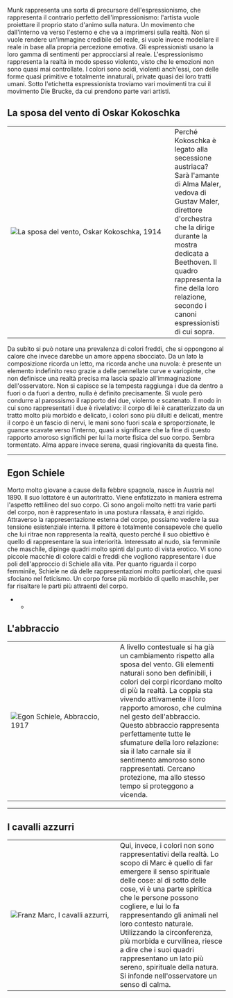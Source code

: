Munk rappresenta una sorta di precursore dell'espressionismo, che rappresenta il contrario perfetto dell'impressionismo: l'artista vuole proiettare il proprio stato d'animo sulla natura. Un movimento che dall'interno va verso l'esterno e che va a imprimersi sulla realtà. Non si vuole rendere un'immagine credibile del reale, si vuole invece modellare il reale in base alla propria percezione emotiva. Gli espressionisti usano la loro gamma di sentimenti per approcciarsi al reale. L'espressionismo rappresenta la realtà in modo spesso violento, visto che le emozioni non sono quasi mai controllate. I colori sono acidi, violenti anch'essi, con delle forme quasi primitive e totalmente innaturali, private quasi dei loro tratti umani. 
Sotto l'etichetta espressionista troviamo vari movimenti tra cui il movimento Die Brucke, da cui prendono parte vari artisti.

## La sposa del vento di Oskar Kokoschka

<table width=100%>
<tr>
	<td width=75%>  <img src="https://artslife.com/wp-content/uploads/2021/01/oskar-kokoschka-la-posa-del-vento.jpg">La sposa del vento, Oskar Kokoschka, 1914</td>
	<td width=50%>Perché Kokoschka è legato alla secessione austriaca? Sarà l'amante di Alma Maler, vedova di Gustav Maler, direttore d'orchestra che la dirige durante la mostra dedicata a Beethoven. Il quadro rappresenta la fine della loro relazione, secondo i canoni espressionisti di cui sopra. 

  </td>
</tr>
</table>

Da subito si può notare una prevalenza di colori freddi, che si oppongono al calore che invece darebbe un amore appena sbocciato. Da un lato la composizione ricorda un letto, ma ricorda anche una nuvola: è presente un elemento indefinito reso grazie a delle pennellate curve e variopinte, che non definisce una realtà precisa ma lascia spazio all'immaginazione dell'osservatore. Non si capisce se la tempesta raggiunga i due da dentro a fuori o da fuori a dentro, nulla è definito precisamente. Si vuole però condurre al parossismo il rapporto dei due, violento e scatenato. Il modo in cui sono rappresentati i due è rivelativo: il corpo di lei è caratterizzato da un tratto molto più morbido e delicato, i colori sono più diluiti e delicati, mentre il corpo è un fascio di nervi, le mani sono fuori scala e sproporzionate, le guance scavate verso l'interno, quasi a significare che la fine di questo rapporto amoroso significhi per lui la morte fisica del suo corpo. Sembra tormentato. Alma appare invece serena, quasi ringiovanita da questa fine. 

- - - 
## Egon Schiele

Morto molto giovane a cause della febbre spagnola, nasce in Austria nel 1890. 
Il suo lottatore è un autoritratto. Viene enfatizzato in maniera estrema l'aspetto rettilineo del suo corpo. Ci sono angoli molto netti tra varie parti del corpo, non è rappresentato in una postura rilassata, è anzi rigido. Attraverso la rappresentazione esterna del corpo, possiamo vedere la sua tensione esistenziale interna. Il pittore è totalmente consapevole che quello che lui ritrae non rappresenta la realtà, questo perché il suo obiettivo è quello di rappresentare la sua interiorità. Interessato al nudo, sia femminile che maschile, dipinge quadri molto spinti dal punto di vista erotico. Vi sono piccole macchie di colore caldi e freddi che vogliono rappresentare i due poli dell'approccio di Schiele alla vita. Per quanto riguarda il corpo femminile, Schiele ne dà delle rappresentazioni molto particolari, che quasi sfociano nel feticismo. Un corpo forse più morbido di quello maschile, per far risaltare le parti più attraenti del corpo. 
 - - 
## L'abbraccio

<table width=100%>
<tr>
	<td width=50%>  <img src="https://storiamagazinedigit.lascuolasei.com/sites/default/files/styles/free_crop/public/img/p/img/abbraccio.jpg?itok=5nRhqKCX">Egon Schiele, Abbraccio, 1917</td>
	<td width=50%>A livello contestuale si ha già un cambiamento rispetto alla sposa del vento. Gli elementi naturali sono ben definibili, i colori dei corpi ricordano molto di più la realtà. La coppia sta vivendo attivamente il loro rapporto amoroso, che culmina nel gesto dell'abbraccio. Questo abbraccio rappresenta perfettamente tutte le sfumature della loro relazione: sia il lato carnale sia il sentimento amoroso sono rappresentati. Cercano protezione, ma allo stesso tempo si proteggono a vicenda. 

  </td>
</tr>
</table>

- - - 
## I cavalli azzurri

<table width=100%>
<tr>
	<td width=50%>  <img src="https://www.filippocapurro.it/wp-content/uploads/2022/10/Franz-Marc-I-grandi-cavalli-azzurri.jpeg">Franz Marc, I cavalli azzurri, </td>
	<td width=50%>Qui, invece, i colori non sono rappresentativi della realtà. Lo scopo di Marc è quello di far emergere il senso spirituale delle cose: al di sotto delle cose, vi è una parte spiritica che le persone possono cogliere, e lui lo fa rappresentando gli animali nel loro contesto naturale. Utilizzando la circonferenza, più morbida e curvilinea, riesce a dire che i suoi quadri rappresentano un lato più sereno, spirituale della natura. Si infonde nell'osservatore un senso di calma.

  </td>
</tr>
</table>

